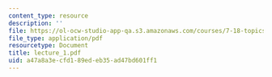 ```yaml
---
content_type: resource
description: ''
file: https://ol-ocw-studio-app-qa.s3.amazonaws.com/courses/7-18-topics-in-experimental-biology-fall-2005/a47a8a3ecfd189edeb35ad47bd601ff1_lecture_1.pdf
file_type: application/pdf
resourcetype: Document
title: lecture_1.pdf
uid: a47a8a3e-cfd1-89ed-eb35-ad47bd601ff1
---
```

